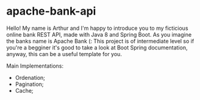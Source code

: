 # apache-bank-api

Hello! My name is Arthur and I'm happy to introduce you to my ficticious online bank REST API, made with Java 8 and Spring Boot.
As you imagine the banks name is Apache Bank (:
This project is of intermediate level so if you're a begginer it's good to take a look at Boot Spring documentation, anyway, this can be a useful template for you.

Main Implementations:
* Ordenation;
* Pagination;
* Cache;
